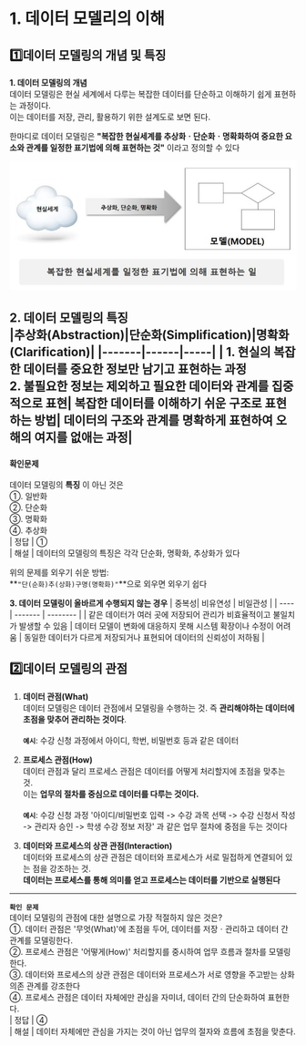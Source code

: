 # 1. 데이터 모델리의 이해
## 1️⃣데이터 모델링의 개념 및 특징

**1. 데이터 모델링의 개념**<br>
데이터 모델링은 현실 세계에서 다루는 복잡한 데이터를 단순하고 이해하기 쉽게 표현하는 과정이다.
<br>이는 데이터를 저장, 관리, 활용하기 위한 설계도로 보면 된다.

한마디로 데이터 모델링은 **"복잡한 현실세계를 추상화ㆍ단순화ㆍ명확화하여 중요한 요소와 관계를 일정한 표기법에 의해 표현하는 것"** 이라고 정의할 수 있다

![alt text](image-1.png)

**2. 데이터 모델링의 특징**<br>
|추상화(Abstraction)|단순화(Simplification)|명확화(Clarification)|
|-------|------|-----|
| 1. 현실의 복잡한 데이터를 중요한 정보만 남기고 표현하는 과정<br> 2. 불필요한 정보는 제외하고 필요한 데이터와 관계를 집중적으로 표현| 복잡한 데이터를 이해하기 쉬운 구조로 표현하는 방법| 데이터의 구조와 관계를 명확하게 표현하여 오해의 여지를 없애는 과정|
--------------------
### `확인문제 `
데이터 모델링의 **특징** 이 아닌 것은 
<br>①. 일반화
<br>②. 단순화
<br>③. 명확화
<br>④. 추상화<br>
| 정답 | ①<br>
| 해설 | 데이터의 모델링의 특징은 각각 단순화, 명확화, 추상화가 있다

위의 문제를 외우기 쉬운 방법: <br>
**`"단(순화)추(상화)구명(명확화)"`**으로 외우면 외우기 쉽다

**3. 데이터 모델링이 올바르게 수행되지 않는 경우**
| 중복성| 비유연성 | 비일관성 |
| ---- | ------- | -------- |
| 같은 데이터가 여러 곳에 저장되어 관리가 비효율적이고 불일치가 발생할 수 있음 | 데이터 모델이 변화에 대응하지 못해 시스템 확장이나 수정이 어려움 | 동일한 데이터가 다르게 저장되거나 표현되어 데이터의 신뢰성이 저하됨 |

## 2️⃣데이터 모델링의 관점
1. **데이터 관점(What)**<br>
데이터 모델링은 데이터 관점에서 모델링을 수행하는 것.
즉 **관리해야하는 데이터에 초점을 맞추어 관리하는 것이다**.<br><br>
**`예시`**: 수강 신청 과정에서 아이디, 학번, 비밀번호 등과 같은 데이터

2. **프로세스 관점(How)**<br>
데이터 관점과 달리 프로세스 관점은 데이터를 어떻게 처리할지에 초점을 맞추는 것.<br>
이는 **업무의 절차를 중심으로 데이터를 다루는 것이다.**<br><br>
**`예시`**: 수강 신청 과정 '아이디/비밀번호 입력 -> 수강 과목 선택 -> 수강 신청서 작성 -> 관리자 승인 -> 학생 수강 정보 저장' 과 같은 업무 절차에 중점을 두는 것이다

3. **데이터와 프로세스의 상관 관점(Interaction)**<br>
데이터와 프로세스의 상관 관점은 데이터와 프로세스가 서로 밀접하게 연결되어 있는 점을 강조하는 것.
<br>**데이터는 프로세스를 통해 의미를 얻고 프로세스는 데이터를 기반으로 실행된다**<br>

-----
**`확인 문제`**<br>
데이터 모델링의 관점에 대한 설명으로 가장 적절하지 않은 것은?
<br>①. 데이터 관점은 '무엇(What)'에 초점을 두어, 데이터를 저장ㆍ관리하고 데이터 간 관계를 모델링한다.
<br>②. 프로세스 관점은 '어떻게(How)' 처리할지를 중시하여 업무 흐름과 절차를 모델링한다.
<br>③. 데이터와 프로세스의 상관 관점은 데이터와 프로세스가 서로 영향을 주고받는 상화 의존 관계를 강조한다
<br>④. 프로세스 관점은 데이터 자체에만 관심을 자미녀, 데이터 간의  단순화하여 표현한다.<br>
| 정답 | ④<br>
| 해설 | 데이터 자체에만 관심을 가지는 것이 아닌 업무의 절자와 흐름에 초점을 맞춘다.